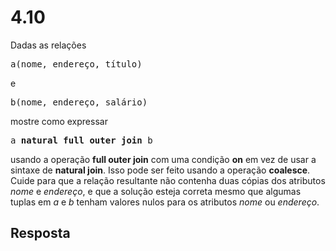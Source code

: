 # 4.10

Dadas as relações

<pre>a(nome, endereço, título)</pre>

e

<pre>b(nome, endereço, salário)</pre>

mostre como expressar

<pre>a <b>natural full outer join</b> b</pre>

usando a operação **full outer join** com uma condição **on** em vez de usar a sintaxe de **natural join**. Isso pode ser feito usando a operação **coalesce**. Cuide para que a relação resultante não contenha duas cópias dos atributos *nome* e *endereço*, e que a solução esteja correta mesmo que algumas tuplas em $a$ e $b$ tenham valores nulos para os atributos *nome* ou *endereço*.

## Resposta
